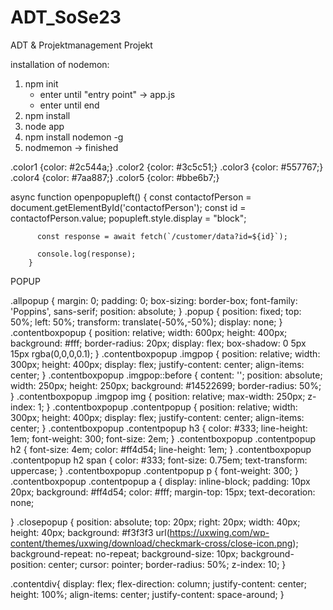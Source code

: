 # ADT_SoSe23
 ADT & Projektmanagement Projekt

installation of nodemon:
1. npm init
    - enter until "entry point" -> app.js
    - enter until end
2. npm install
3. node app
4. npm install nodemon -g
5. nodmemon -> finished



.color1 {color: #2c544a;}
.color2 {color: #3c5c51;}
.color3 {color: #557767;}
.color4 {color: #7aa887;}
.color5 {color: #bbe6b7;}

async function openpopupleft() {
    const contactofPerson = document.getElementById('contactofPerson');
    const id = contactofPerson.value;
    popupleft.style.display = "block";

          const response = await fetch(`/customer/data?id=${id}`);
          
          console.log(response);
        }


POPUP
<!-- 
        <div class="allpopup">
            <div class="popup">
                <div class="contentboxpopup">
                    <div class="closepopup"></div>
                    <div class="imgpop">
                        <img src="https://www.bellfor.info/image/catalog/Blog/blog-preview/grosse-hunde.png">
                    </div>
                    <div class="contentpopup">
                        <div>
                            <h3>Spezielles Angebot</h3>
                            <h2>80<sup>%</sup><span>Off</span></h2>
                            <p>nur diese Woche!</p>
                            <a href="/Hunderasse">zum Deal</a>
                        </div>
                    </div>
                </div>
            </div>
        </div>
        POPUP-->

<!--POPUP-->
<script>
  //const popup = document.querySelector(".popup");
  //const closepopup = document.querySelector(".closepopup");
  // window.onload = function () {
  //   setTimeout(
  //     function () {
  //       popup.style.display = "block";
  //     } /*here you can add time for example 2000*/
  //   );
  // };

  // closepopup.addEventListener("click", () => {
  //   popup.style.display = "none";
  // });
</script>

.allpopup
{
    margin: 0;
    padding: 0;
    box-sizing: border-box;
    font-family: 'Poppins', sans-serif;
    position: absolute;
}
.popup
{
    position: fixed;
    top: 50%;
    left: 50%;
    transform: translate(-50%,-50%);
    display: none;
}
.contentboxpopup
{
    position: relative;
    width: 600px;
    height: 400px;
    background: #fff;
    border-radius: 20px;
    display: flex;
    box-shadow: 0 5px 15px rgba(0,0,0,0.1);
}
.contentboxpopup .imgpop
{
    position: relative;
    width: 300px;
    height: 400px;
    display: flex;
    justify-content: center;
    align-items: center;
}
.contentboxpopup .imgpop::before
{
    content: '';
    position: absolute;
    width: 250px;
    height: 250px;
    background: #14522699;
    border-radius: 50%;
}
.contentboxpopup .imgpop img
{
    position: relative;
    max-width: 250px;
    z-index: 1;
}
.contentboxpopup .contentpopup
{
    position: relative;
    width: 300px;
    height: 400px;
    display: flex;
    justify-content: center;
    align-items: center;
}
.contentboxpopup .contentpopup h3
{
    color: #333;
    line-height: 1em;
    font-weight: 300;
    font-size: 2em;
}
.contentboxpopup .contentpopup h2
{
    font-size: 4em;
    color: #ff4d54;
    line-height: 1em;
}
.contentboxpopup .contentpopup h2 span
{
    color: #333;
    font-size: 0.75em;
    text-transform: uppercase;
}
.contentboxpopup .contentpopup p
{
    font-weight: 300;
}
.contentboxpopup .contentpopup a
{
    display: inline-block;
    padding: 10px 20px;
    background: #ff4d54;
    color: #fff;
    margin-top: 15px;
    text-decoration: none;

}
.closepopup
{
    position: absolute;
    top: 20px;
    right: 20px;
    width: 40px;
    height: 40px;
    background: #f3f3f3 url(https://uxwing.com/wp-content/themes/uxwing/download/checkmark-cross/close-icon.png);
    background-repeat: no-repeat;
    background-size: 10px;
    background-position: center;
    cursor: pointer;
    border-radius: 50%;
    z-index: 10;
}


.contentdiv{
    display: flex;
    flex-direction: column;
    justify-content: center; 
    height: 100%;
    align-items: center;
    justify-content: space-around;
}
